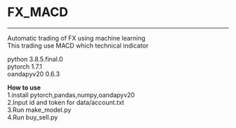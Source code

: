 # FX_MACD
***
Automatic trading of FX using machine learning  
This trading use MACD which technical indicator

python 3.8.5.final.0  
pytorch 1.7.1  
oandapyv20 0.6.3

**How to use**   
1.install pytorch,pandas,numpy,oandapyv20  
2.Input id and token for data/account.txt  
3.Run make_model.py  
4.Run buy_sell.py  
